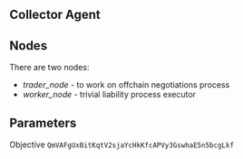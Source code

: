 Collector Agent
---------------

## Nodes

There are two nodes:

* *trader_node* - to work on offchain negotiations process
* *worker_node* - trivial liability process executor

## Parameters

Objective `QmVAFgUxBitKqtV2sjaYcHkKfcAPVy3GswhaE5n5bcgLkf`
